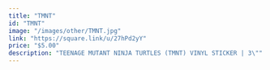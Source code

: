 ```yaml
---
title: "TMNT"
id: "TMNT"
image: "/images/other/TMNT.jpg"
link: "https://square.link/u/27hPd2yY"
price: "$5.00"
description: "TEENAGE MUTANT NINJA TURTLES (TMNT) VINYL STICKER | 3\""
---
```


